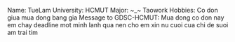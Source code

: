 Name: TueLam
University: HCMUT
Major: ~_~ Taowork
Hobbies: Co don giua mua dong bang gia
Message to GDSC-HCMUT: Mua dong co don nay em chay deadline mot minh lanh qua nen cho em xin nu cuoi cua chi de suoi am trai tim